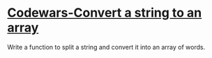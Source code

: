# [Codewars-Convert a string to an array](https://www.codewars.com/kata/57e76bc428d6fbc2d500036d/train/java)

Write a function to split a string and convert it into an array of words.
